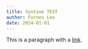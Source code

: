 ```yaml
---
title: Syntaxe TEST
author: Fornes Leo
date: 2024-01-01
---
```


This is a paragraph with a [link](https://www.youtube.com/watch?v=dQw4w9WgXcQ&ab_channel=RickAstley).
